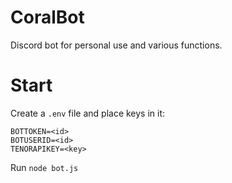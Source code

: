 # CoralBot
Discord bot for personal use and various functions.

# Start
Create a `.env` file and place keys in it:
```
BOTTOKEN=<id>
BOTUSERID=<id>
TENORAPIKEY=<key>
```

Run `node bot.js`